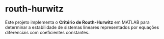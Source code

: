 # routh-hurwitz
Este projeto implementa o **Critério de Routh-Hurwitz** em MATLAB para determinar a estabilidade de sistemas lineares representados por equações diferenciais com coeficientes constantes.
